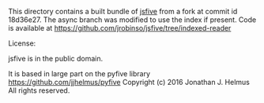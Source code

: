 This directory contains a built bundle of [jsfive](https://github.com/usnistgov/jsfive) from a fork at commit 
id 18d36e27.  The async branch was modified to use the index if present.  Code is available at 
https://github.com/jrobinso/jsfive/tree/indexed-reader  

License:

jsfive is in the public domain.

It is based in large part on the pyfive library
https://github.com/jjhelmus/pyfive
Copyright (c) 2016 Jonathan J. Helmus
All rights reserved.